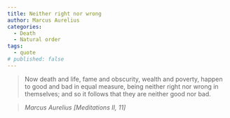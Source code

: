 ```yaml
---
title: Neither right nor wrong
author: Marcus Aurelius
categories:
  - Death
  - Natural order
tags:
  - quote
# published: false
---
```


> Now death and life, fame and obscurity, wealth and poverty, happen to good and bad in equal measure, being neither right nor wrong in themselves; and so it follows that they are neither good nor bad.

> <cite>Marcus Aurelius [Meditations II, 11]</cite>